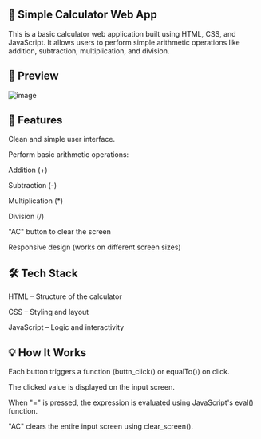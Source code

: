 🔢 Simple Calculator Web App
-----------------------------

This is a basic calculator web application built using HTML, CSS, and JavaScript. 
It allows users to perform simple arithmetic operations like addition, subtraction, multiplication, and division.



📸 Preview
-----------

![image](https://github.com/user-attachments/assets/d9711fe8-8ea0-4dad-8a3c-1a275f33a6c2)



🚀 Features
------------

Clean and simple user interface.

Perform basic arithmetic operations:

Addition (+)

Subtraction (-)

Multiplication (*)

Division (/)

"AC" button to clear the screen

Responsive design (works on different screen sizes)



🛠️ Tech Stack
--------------

HTML – Structure of the calculator

CSS – Styling and layout

JavaScript – Logic and interactivity



💡 How It Works
----------------

Each button triggers a function (buttn_click() or equalTo()) on click.

The clicked value is displayed on the input screen.

When "=" is pressed, the expression is evaluated using JavaScript's eval() function.

"AC" clears the entire input screen using clear_screen().

